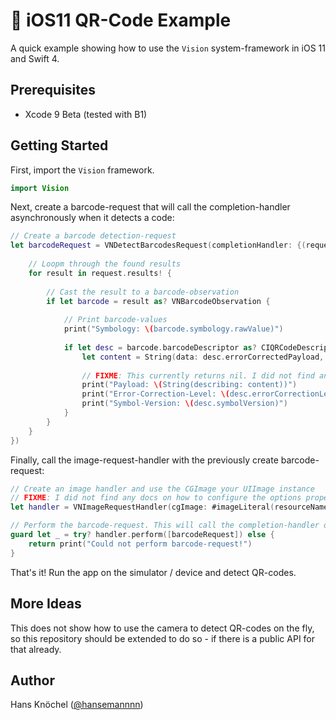 # 🔲 iOS11 QR-Code Example
A quick example showing how to use the `Vision` system-framework in iOS 11 and Swift 4.

## Prerequisites
* Xcode 9 Beta (tested with B1)

## Getting Started
First, import the `Vision` framework.
```swift
import Vision
```
Next, create a barcode-request that will call the completion-handler asynchronously when it detects a code:
```swift
// Create a barcode detection-request
let barcodeRequest = VNDetectBarcodesRequest(completionHandler: {(request, error) in
    
    // Loopm through the found results
    for result in request.results! {
        
        // Cast the result to a barcode-observation
        if let barcode = result as? VNBarcodeObservation {
            
            // Print barcode-values
            print("Symbology: \(barcode.symbology.rawValue)")
            
            if let desc = barcode.barcodeDescriptor as? CIQRCodeDescriptor {
                let content = String(data: desc.errorCorrectedPayload, encoding: .utf8)
                
                // FIXME: This currently returns nil. I did not find any docs on how to encode the data properly so far.
                print("Payload: \(String(describing: content))")
                print("Error-Correction-Level: \(desc.errorCorrectionLevel)")
                print("Symbol-Version: \(desc.symbolVersion)")
            }
        }
    }
})
```
Finally, call the image-request-handler with the previously create barcode-request:
```swift
// Create an image handler and use the CGImage your UIImage instance
// FIXME: I did not find any docs on how to configure the options properly so far.
let handler = VNImageRequestHandler(cgImage: #imageLiteral(resourceName: "qr-code").cgImage!, options: [.properties : ""])

// Perform the barcode-request. This will call the completion-handler of the barcode-request.
guard let _ = try? handler.perform([barcodeRequest]) else {
    return print("Could not perform barcode-request!")
}
```
That's it! Run the app on the simulator / device and detect QR-codes.

## More Ideas
This does not show how to use the camera to detect QR-codes on the fly, so this repository should be extended
to do so - if there is a public API for that already.

## Author
Hans Knöchel ([@hansemannnn](https://twitter.com/hansemannnn))
